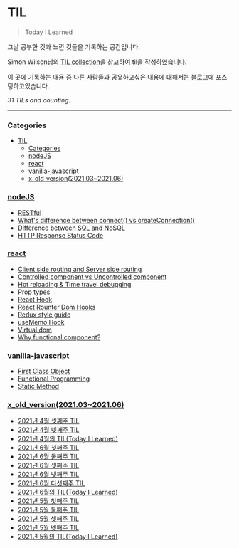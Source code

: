 # TIL

> Today I Learned

그날 공부한 것과 느낀 것들을 기록하는 공간입니다.

Simon Wilson님의 [TIL collection][2]을 참고하여 til을 작성하였습니다.

이 곳에 기록하는 내용 중 다른 사람들과 공유하고싶은 내용에 대해서는 [블로그][1]에 포스팅하고있습니다.

_31 TILs and counting..._

---

### Categories

- [TIL](#til)
    - [Categories](#categories)
    - [nodeJS](#nodejs)
    - [react](#react)
    - [vanilla-javascript](#vanilla-javascript)
    - [x\_old\_version(2021.03~2021.06)](#x_old_version202103202106)

### [nodeJS](#nodeJS)

- [RESTful](nodeJS/RESTful.md)
- [What's difference between connect() vs createConnection()](nodeJS/difference-between-connect-createConnection.md)
- [Difference between SQL and NoSQL](nodeJS/difference-between-sql-and-nosql.md)
- [HTTP Response Status Code](nodeJS/http-response-status-code.md)

### [react](#react)

- [Client side routing and Server side routing](react/client-side-routing-and-server-side-routing.md)
- [Controlled component vs Uncontrolled component](react/controlled-and-uncontrolled-component.md)
- [Hot reloading & Time travel debugging](react/hot-reloading-and-time-travel-debugging.md)
- [Prop types](react/prop-types.md)
- [React Hook](react/react-hook.md)
- [React Rounter Dom Hooks](react/react-router-dom-hooks.md)
- [Redux style guide](react/redux-style-guide.md)
- [useMemo Hook](react/useMemo-hook.md)
- [Virtual dom](react/virtual-dom.md)
- [Why functional component?](react/why-functional-component.md)

### [vanilla-javascript](#vanilla-javascript)

- [First Class Object](vanilla-javascript/first-class-object.md)
- [Functional Programming](vanilla-javascript/functional-programming.md)
- [Static Method](vanilla-javascript/static-method.md)

### [x_old_version(2021.03~2021.06)](<#x_old_version(2021.03~2021.06)>)

- [2021년 4월 셋째주 TIL](<x_old_version(2021.03~2021.06)/2021_April_3rd_week.md>)
- [2021년 4월 넷째주 TIL](<x_old_version(2021.03~2021.06)/2021_April_4rd_week.md>)
- [2021년 4월의 TIL(Today I Learned)](<x_old_version(2021.03~2021.06)/2021_April_TIL.md>)
- [2021년 6월 첫째주 TIL](<x_old_version(2021.03~2021.06)/2021_June_1st_week.md>)
- [2021년 6월 둘째주 TIL](<x_old_version(2021.03~2021.06)/2021_June_2nd_week.md>)
- [2021년 6월 셋째주 TIL](<x_old_version(2021.03~2021.06)/2021_June_3th_week.md>)
- [2021년 6월 넷째주 TIL](<x_old_version(2021.03~2021.06)/2021_June_4th_week.md>)
- [2021년 6월 다섯째주 TIL](<x_old_version(2021.03~2021.06)/2021_June_5th_week.md>)
- [2021년 6월의 TIL(Today I Learned)](<x_old_version(2021.03~2021.06)/2021_June_TIL.md>)
- [2021년 5월 첫째주 TIL](<x_old_version(2021.03~2021.06)/2021_May_1st_week.md>)
- [2021년 5월 둘째주 TIL](<x_old_version(2021.03~2021.06)/2021_May_2nd_week.md>)
- [2021년 5월 셋째주 TIL](<x_old_version(2021.03~2021.06)/2021_May_3th_week.md>)
- [2021년 5월 넷째주 TIL](<x_old_version(2021.03~2021.06)/2021_May_4th_week.md>)
- [2021년 5월의 TIL(Today I Learned)](<x_old_version(2021.03~2021.06)/2021_May_TIL.md>)

[1]: https://eunbin20.github.io/
[2]: https://github.com/jbranchaud/til
